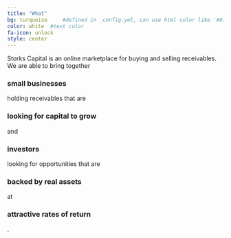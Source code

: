 ```yaml
---
title: "What"
bg: turquoise     #defined in _config.yml, can use html color like '#010101'
color: white  #text color
fa-icon: unlock
style: center
---
```


Storks Capital is an online marketplace for buying and selling receivables.  
We are able to bring together 
<h3>small businesses</h3>
holding receivables that are 
<h3>looking for capital to grow</h3>  
and  
<h3>investors</h3> looking for opportunities that are 
<h3>backed by real assets</h3> at 
<h3>attractive rates of return</h3>.




